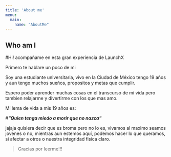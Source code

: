 ```yaml
---
title: 'About me'
menu:
  main:
    name: "AboutMe"
---
```


## Who am I

#Hi! acompañame en esta gran experiencia de LaunchX

Primero te hablare un poco de mi 

Soy una estudiante universitaria, vivo en la Ciudad de México
tengo 19 años y aun tengo muchos sueños, propositos y metas que 
cumplir. 

Espero poder aprender muchas cosas en el transcurso de mi vida
pero tambien relajarme y divertirme con los que mas amo. 

Mi lema de vida a mis 19 años es: 

#***"Quien tenga miedo a morir que no nazca"***

jajaja quisiera decir que es broma pero no lo es, vivamos al maximo seamos jovenes 
o no, mientras aun estemos aquí, podemos hacer lo que queramos, si afectar a otros 
o nuestra integridad fisica claro. 

>Gracias por leerme!!! 


